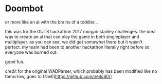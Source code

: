 # Doombot
or more like an ai with the brains of a toddler...


this was for the GUTS hackathon 2017 morgan stanley challenges. the idea was to create an ai that can play the game in both singleplayer and multiplayer.
as you can see, we did get somewhat there but it wasn't perfect. my team had been to another hackathon literally right before so everyone was burned out.

good fun.

credit for the original WADParser, which probably has been modified like no tomorrow, goes to (Neil)[https://github.com/neilo40/]
